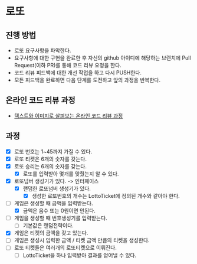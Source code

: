 # 로또
## 진행 방법
* 로또 요구사항을 파악한다.
* 요구사항에 대한 구현을 완료한 후 자신의 github 아이디에 해당하는 브랜치에 Pull Request(이하 PR)를 통해 코드 리뷰 요청을 한다.
* 코드 리뷰 피드백에 대한 개선 작업을 하고 다시 PUSH한다.
* 모든 피드백을 완료하면 다음 단계를 도전하고 앞의 과정을 반복한다.

## 온라인 코드 리뷰 과정
* [텍스트와 이미지로 살펴보는 온라인 코드 리뷰 과정](https://github.com/next-step/nextstep-docs/tree/master/codereview)

## 과정
- [X] 로또 번호는 1~45까지 가질 수 있다.
- [X] 로또 티켓은 6개의 숫자를 갖는다.
- [X] 로또 승리는 6개의 숫자를 갖는다.
    - [X] 로또를 입력받아 몇개를 맞췄는지 알 수 있다.
- [X] 로또넘버 생성기가 있다. -> 인터페이스
    - [X] 랜덤한 로또넘버 생성기가 있다.
      - [X] 생성한 로또번호의 개수는 LottoTicket에 정의된 개수와 같아야 한다.
- [ ] 게임은 생성할 때 금액을 입력받는다.
    - [X] 금액은 음수 또는 0원이면 안된다.
- [ ] 게임을 생성할 때 번호생성기를 입력받는다.
    - [ ] 기본값은 랜덤전략이다. 
- [X] 게임은 티켓의 금액을 갖고 있는다.
- [ ] 게임은 생성시 입력한 금액 / 티켓 금액 만큼의 티켓을 생성한다.
- [ ] 로또 티켓들은 여러개의 로또티켓으로 이뤄진다.
    - [ ] LottoTicket을 하나 입력받아 결과를 얻어낼 수 있다.